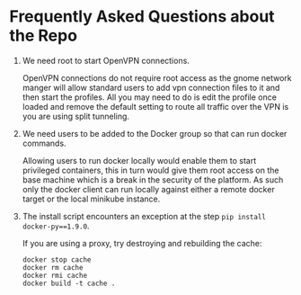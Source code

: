 # Frequently Asked Questions about the Repo



1. We need root to start OpenVPN connections.

    OpenVPN connections do not require root access as the gnome network manger will allow standard users to add vpn connection files to it and then start the profiles. All you may need to do is edit the profile once loaded and remove the default setting to route all traffic over the VPN is you are using split tunneling.


2. We need users to be added to the Docker group so that can run docker commands.

    Allowing users to run docker locally would enable them to start privileged containers, this in turn would give them root access on the base machine which is a break in the security of the platform. As such only the docker client can run locally against either a remote docker target or the local minikube instance.


3. The install script encounters an exception at the step `pip install docker-py==1.9.0`.

    If you are using a proxy, try destroying and rebuilding the cache:

       docker stop cache
       docker rm cache
       docker rmi cache
       docker build -t cache .
